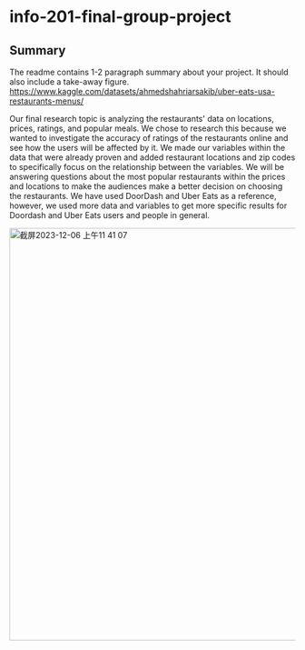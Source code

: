# info-201-final-group-project

## Summary 
The readme contains 1-2 paragraph summary about your project. It should also include a take-away figure.
https://www.kaggle.com/datasets/ahmedshahriarsakib/uber-eats-usa-restaurants-menus/

Our final research topic is analyzing the restaurants' data on locations, prices, ratings, and popular meals. We chose to research this because we wanted to investigate the accuracy of ratings of the restaurants online and see how the users will be affected by it. We made our variables within the data that were already proven and added restaurant locations and zip codes to specifically focus on the relationship between the variables. We will be answering questions about the most popular restaurants within the prices and locations to make the audiences make a better decision on choosing the restaurants. We have used DoorDash and Uber Eats as a reference, however, we used more data and variables to get more specific results for Doordash and Uber Eats users and people in general. 

<img width="726" alt="截屏2023-12-06 上午11 41 07" src="https://github.com/chun7z/info-201-final-group-project/assets/151672358/43ad0e91-9992-4ed0-9c83-ff2a78a3fe6d">
